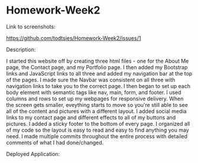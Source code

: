 # Homework-Week2
Link to screenshots:

https://github.com/todtsies/Homework-Week2/issues/1

Description:

I started this website off by creating three html files - one for the About Me page, the Contact page, and my Portfolio page. I then added my Bootstrap links and JavaScript links to all three and added my navigation bar at the top of the pages. I made sure the Navbar was consistent on all three with navigation links to take you to the correct page. I then began to set up each body element with semantic tags like nav, main, form, and footer. I used columns and rows to set up my webpages for responsive delivery. When the screen gets smaller, eveything starts to move so you're still able to see all of the content and pictures with a different layout. I added social media links to my contact page and different effects to all of my buttons and pictures. I added a sticky footer to the bottom of every page. I organized all of my code so the layout is easy to read and easy to find anything you may need. I made multiple commits throughout the entire process with detailed comments of what I had done/changed. 



Deployed Application:

